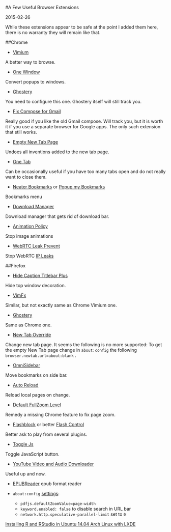 #A Few Useful Browser Extensions

2015-02-26

<!--- tags: browser -->

While these extensions appear to be safe at the point I added them here, there is no warranty they will remain like that.

##Chrome

* [Vimium](https://chrome.google.com/webstore/detail/vimium/dbepggeogbaibhgnhhndojpepiihcmeb)

 A better way to browse.

* [One Window](https://chrome.google.com/webstore/detail/one-window/papnlnnbddhckngcblfljaelgceffobn)

 Convert popups to windows.

* [Ghostery](https://chrome.google.com/webstore/detail/ghostery/mlomiejdfkolichcflejclcbmpeaniij)

 You need to configure this one. Ghostery itself will still track you.

* [Fix Compose for Gmail](https://chrome.google.com/webstore/detail/fix-compose-for-gmail%C2%AE-to/hpoidnelefpoofhdioielagfklahfcjg)

 Really good if you like the old Gmail compose. Will track you, but it is worth it if you use a separate browser for Google apps. The only such extension that still works.

* [Empty New Tab Page](https://chrome.google.com/webstore/detail/empty-new-tab-page/dpjamkmjmigaoobjbekmfgabipmfilij)

 Undoes all inventions added to the new tab page.

* [One Tab](https://chrome.google.com/webstore/detail/onetab/chphlpgkkbolifaimnlloiipkdnihall)

 Can be occasionally useful if you have too many tabs open and do not really want to close them.

* [Neater Bookmarks](https://chrome.google.com/webstore/detail/neater-bookmarks/ofgjggbjanlhbgaemjbkiegeebmccifi?hl=en) or [Popup my Bookmarks](https://chrome.google.com/webstore/detail/popup-my-bookmarks/mppflflkbbafeopeoeigkbbdjdbeifni/)

 Bookmarks menu

* [Download Manager](https://chrome.google.com/webstore/detail/download-manager/daoidaoebhfcgccdpgjjcbdginkofmfe)
  
 Download manager that gets rid of download bar. 

* [Animation Policy](https://chrome.google.com/webstore/detail/animation-policy/ncigbofjfbodhkaffojakplpmnleeoee)

 Stop image animations

* [WebRTC Leak Prevent](https://chrome.google.com/webstore/detail/webrtc-leak-prevent/eiadekoaikejlgdbkbdfeijglgfdalml/related)
  
 Stop WebRTC [IP Leaks](https://diafygi.github.io/webrtc-ips/)  


##Firefox

* [Hide Caption Titlebar Plus](https://addons.mozilla.org/en-US/firefox/addon/hide-caption-titlebar-plus-sma/)  

 Hide top window decoration.

* [VimFx](https://addons.mozilla.org/en-US/firefox/addon/vimfx/)

 Similar, but not exactly same as Chrome Vimium one.

* [Ghostery](https://addons.mozilla.org/en-US/firefox/addon/ghostery/) 

 Same as Chrome one.

* [New Tab Override](https://addons.mozilla.org/en-US/firefox/addon/new-tab-override/)

 Change new tab page. It seems the following is no more supported: To get the empty New Tab page change in `about:config` the following `browser.newtab.url=about:blank` .

* [OmniSidebar](https://addons.mozilla.org/en-US/firefox/addon/omnisidebar/)

 Move bookmarks on side bar.

* [Auto Reload](https://addons.mozilla.org/en-US/firefox/addon/auto-reload)

 Reload local pages on change.

* [Default FullZoom Level](https://addons.mozilla.org/en-us/firefox/addon/default-fullzoom-level/)

 Remedy a missing Chrome feature to fix page zoom.

* [Flashblock](https://addons.mozilla.org/en-us/firefox/addon/flashblock/) or better [Flash Control](https://addons.mozilla.org/en-US/firefox/addon/flash-control/)

 Better ask to play from several plugins.

* [Toggle Js](https://addons.mozilla.org/en-US/firefox/addon/toggle-js)

 Toggle JavaScript button.

* [YouTube Video and Audio Downloader](https://addons.mozilla.org/en-US/firefox/addon/youtube-video-and-audio-dow/)

 Useful up and now.

* [EPUBReader](https://addons.mozilla.org/en-US/firefox/addon/epubreader/) 
 epub format reader

* `about:config` [settings](https://support.mozilla.org/en-US/kb/how-stop-firefox-making-automatic-connections):
    - `pdfjs.defaultZoomValue=page-width`
    - `keyword.enabled: false` to disable search in URL bar
    - `network.http.speculative-parallel-limit` set to `0`
    
<ins class='nfooter'><a id='fprev' href='#blog/2015/2015-03-22-Installing-R-and-RStudio-in-Ubuntu-14.04.md'>Installing R and RStudio in Ubuntu 14.04</a> <a id='fnext' href='#blog/2015/2015-01-29-Arch-Linux-with-LXDE.md'>Arch Linux with LXDE</a></ins>
